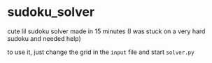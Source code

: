 # sudoku_solver

cute lil sudoku solver made in 15 minutes (I was stuck on a very hard sudoku and needed help)

to use it, just change the grid in the `input` file and start `solver.py`
